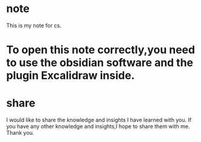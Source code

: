 # note
This is my note for cs.

# To open this note correctly,you need to use the obsidian software and the plugin Excalidraw inside.

# share
I would like to share the knowledge and insights I have learned with you.
If you have any other knowledge and insights,I hope to share them with me.
Thank you.

